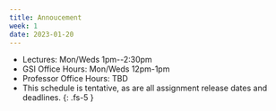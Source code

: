 ```yaml
---
title: Annoucement
week: 1
date: 2023-01-20
---
```

- Lectures: Mon/Weds 1pm--2:30pm
- GSI Office Hours: Mon/Weds 12pm-1pm 
- Professor Office Hours: TBD 
- This schedule is tentative, as are all assignment release dates and deadlines.
{: .fs-5 }

